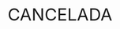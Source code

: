 <body lang=PT-BR style='tab-interval:36.0pt'>

<div class=Section1>

<p class=MsoNormal align=center style='text-align:center'><span
style='font-size:26.0pt;mso-bidi-font-size:10.0pt'><o:p>&nbsp;</o:p></span></p>

<p class=MsoNormal align=center style='text-align:center'><span
style='font-size:26.0pt;mso-bidi-font-size:10.0pt'><o:p>&nbsp;</o:p></span></p>

<p class=MsoNormal align=center style='text-align:center'><span
style='font-size:26.0pt;mso-bidi-font-size:10.0pt'><o:p>&nbsp;</o:p></span></p>

<p class=MsoNormal align=center style='text-align:center'><span
style='font-size:26.0pt;mso-bidi-font-size:10.0pt'><o:p>&nbsp;</o:p></span></p>

<p class=MsoNormal align=center style='text-align:center'><span
style='font-size:26.0pt;mso-bidi-font-size:10.0pt'><o:p>&nbsp;</o:p></span></p>

<p class=MsoNormal align=center style='text-align:center'><span
style='font-size:26.0pt;mso-bidi-font-size:10.0pt'><o:p>&nbsp;</o:p></span></p>

<p class=MsoNormal align=center style='text-align:center'><span
style='font-size:26.0pt;mso-bidi-font-size:10.0pt'>CANCELADA<o:p></o:p></span></p>

</div>

</body>

